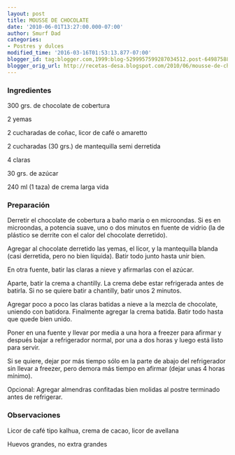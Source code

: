 ```yaml
---
layout: post
title: MOUSSE DE CHOCOLATE
date: '2010-06-01T13:27:00.000-07:00'
author: Smurf Dad
categories:
- Postres y dulces
modified_time: '2016-03-16T01:53:13.877-07:00'
blogger_id: tag:blogger.com,1999:blog-5299957599287034512.post-6498758889464872051
blogger_orig_url: http://recetas-desa.blogspot.com/2010/06/mousse-de-chocolate.html
---
```


<h3>Ingredientes</h3>
300 grs. de chocolate de cobertura

2 yemas

2 cucharadas de coñac, licor de café o amaretto

2 cucharadas (30 grs.) de mantequilla semi derretida

4 claras

30 grs. de azúcar

240 ml (1 taza) de crema larga vida

<h3>Preparación</h3>
Derretir el chocolate de cobertura a baño maría o en microondas. Si es en microondas, a potencia suave, uno o dos minutos en fuente de vidrio (la de plástico se derrite con el calor del chocolate derretido).

Agregar al chocolate derretido las yemas, el licor, y la mantequilla blanda (casi derretida, pero no bien líquida). Batir todo junto hasta unir bien.

En otra fuente, batir las claras a nieve y afirmarlas con el azúcar.

Aparte, batir la crema a chantilly. La crema debe estar refrigerada antes de batirla. Si no se quiere batir a chantilly, batir unos 2 minutos.

Agregar poco a poco las claras batidas a nieve a la mezcla de chocolate, uniendo con batidora. Finalmente agregar la crema batida. Batir todo hasta que quede bien unido.

Poner en una fuente y llevar por media a una hora a freezer para afirmar y después bajar a refrigerador normal, por una a dos horas y luego está listo para servir.

Si se quiere, dejar por más tiempo sólo en la parte de abajo del refrigerador sin llevar a freezer, pero demora más tiempo en afirmar (dejar unas 4 horas mínimo).

Opcional: Agregar almendras confitadas bien molidas al postre terminado antes de refrigerar.

<h3>Observaciones</h3>
Licor de café tipo kalhua, crema de cacao, licor de avellana

Huevos grandes, no extra grandes